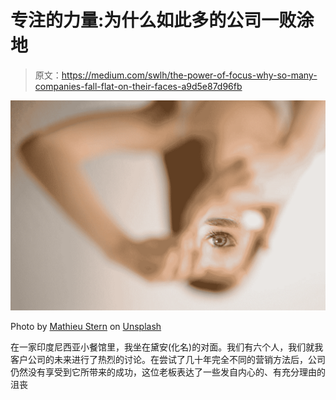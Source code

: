 # 专注的力量:为什么如此多的公司一败涂地

> 原文：<https://medium.com/swlh/the-power-of-focus-why-so-many-companies-fall-flat-on-their-faces-a9d5e87d96fb>

![](img/ec18f131f52e75cce50ccc1e8ebe67e4.png)

Photo by [Mathieu Stern](https://unsplash.com/@mathieustern?utm_source=medium&utm_medium=referral) on [Unsplash](https://unsplash.com?utm_source=medium&utm_medium=referral)

在一家印度尼西亚小餐馆里，我坐在黛安(化名)的对面。我们有六个人，我们就我客户公司的未来进行了热烈的讨论。在尝试了几十年完全不同的营销方法后，公司仍然没有享受到它所带来的成功，这位老板表达了一些发自内心的、有充分理由的沮丧